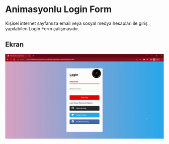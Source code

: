 <h1> Animasyonlu Login Form </h1>

Kişisel internet sayfamıza email veya sosyal medya hesapları ile giriş yapılabilen Login Form çalışmasıdır. 

<h2> Ekran </h2>

![](ekran.gif)
